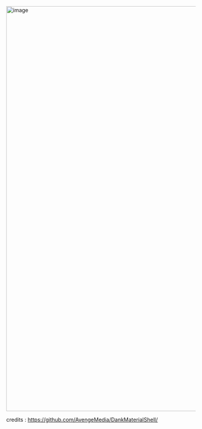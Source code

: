 <img width="1920" height="1080" alt="image" src="https://github.com/user-attachments/assets/844b9b4c-df22-4bca-b079-dc22a360b5cf" />



credits : https://github.com/AvengeMedia/DankMaterialShell/
